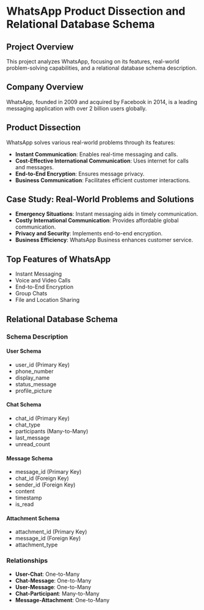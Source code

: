 # WhatsApp Product Dissection and Relational Database Schema

## Project Overview
This project analyzes WhatsApp, focusing on its features, real-world problem-solving capabilities, and a relational database schema description.

## Company Overview
WhatsApp, founded in 2009 and acquired by Facebook in 2014, is a leading messaging application with over 2 billion users globally.

## Product Dissection
WhatsApp solves various real-world problems through its features:

- **Instant Communication**: Enables real-time messaging and calls.
- **Cost-Effective International Communication**: Uses internet for calls and messages.
- **End-to-End Encryption**: Ensures message privacy.
- **Business Communication**: Facilitates efficient customer interactions.

## Case Study: Real-World Problems and Solutions
- **Emergency Situations**: Instant messaging aids in timely communication.
- **Costly International Communication**: Provides affordable global communication.
- **Privacy and Security**: Implements end-to-end encryption.
- **Business Efficiency**: WhatsApp Business enhances customer service.

## Top Features of WhatsApp
- Instant Messaging
- Voice and Video Calls
- End-to-End Encryption
- Group Chats
- File and Location Sharing

## Relational Database Schema

### Schema Description

#### User Schema
- user_id (Primary Key)
- phone_number
- display_name
- status_message
- profile_picture

#### Chat Schema
- chat_id (Primary Key)
- chat_type
- participants (Many-to-Many)
- last_message
- unread_count

#### Message Schema
- message_id (Primary Key)
- chat_id (Foreign Key)
- sender_id (Foreign Key)
- content
- timestamp
- is_read

#### Attachment Schema
- attachment_id (Primary Key)
- message_id (Foreign Key)
- attachment_type

### Relationships
- **User-Chat**: One-to-Many
- **Chat-Message**: One-to-Many
- **User-Message**: One-to-Many
- **Chat-Participant**: Many-to-Many
- **Message-Attachment**: One-to-Many
